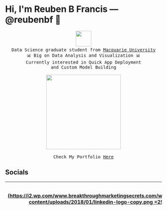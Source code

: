 # Hi, I'm Reuben B Francis — @reubenbf 👋
<p align="center">
  <img src="https://www.smogon.com/forums/attachments/unnamed-7-gif.84454/" width="50px">
  <samp>
    <br>Data Science graduate student from <a href="https://www.mq.edu.au/">Macquarie University</a>
      <br>📊 Big on Data Analysis and Visualization 📊
    <br>Currently interested in Quick App Deployment 
    <br>and Custom Model Building
    <br><br>
    <img src="https://i.imgur.com/SrExpSG.gif" width="240px" align="center">
    <br>
    <br> Check My Portfolio <a 
    href="https://reubenbf.github.io/Reuben_Portfolio/">Here</a>
  </samp>
</p>


## Socials
[ ![](https://i2.wp.com/www.breakthroughmarketingsecrets.com/wp-content/uploads/2018/01/linkedin-logo-copy.png =25x)](https://www.linkedin.com/in/reuben-bernard-francis/)|[![](https://upload.wikimedia.org/wikipedia/commons/thumb/5/51/Facebook_f_logo_%282019%29.svg/214px-Facebook_f_logo_%282019%29.svg.png =25x)](https://www.facebook.com/reuben.francis)| [![](https://www.omnicoreagency.com/wp-content/uploads/2018/09/Instagram-Logo-PNG-2018.png =25x)](https://www.instagram.com/reuben.francis/)|
-:|:-:|:-
